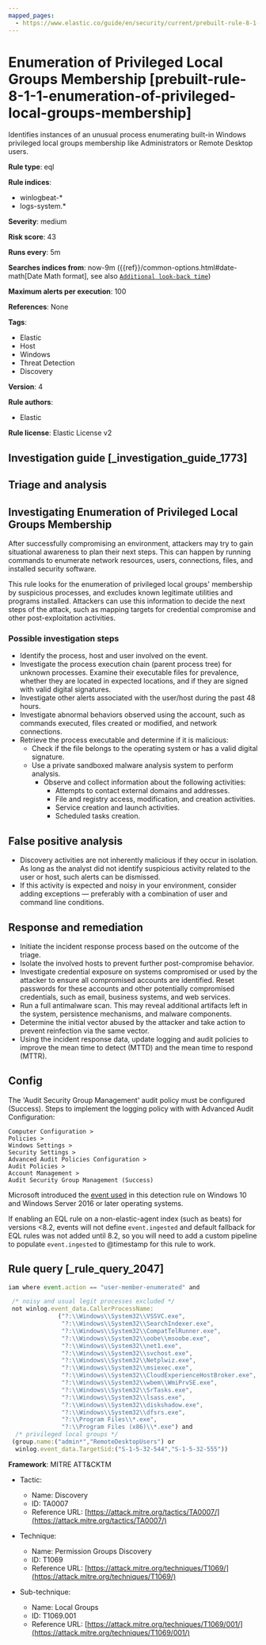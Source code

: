 ```yaml
---
mapped_pages:
  - https://www.elastic.co/guide/en/security/current/prebuilt-rule-8-1-1-enumeration-of-privileged-local-groups-membership.html
---
```


# Enumeration of Privileged Local Groups Membership [prebuilt-rule-8-1-1-enumeration-of-privileged-local-groups-membership]

Identifies instances of an unusual process enumerating built-in Windows privileged local groups membership like Administrators or Remote Desktop users.

**Rule type**: eql

**Rule indices**:

* winlogbeat-*
* logs-system.*

**Severity**: medium

**Risk score**: 43

**Runs every**: 5m

**Searches indices from**: now-9m ({{ref}}/common-options.html#date-math[Date Math format], see also [`Additional look-back time`](docs-content://solutions/security/detect-and-alert/create-detection-rule.md#rule-schedule))

**Maximum alerts per execution**: 100

**References**: None

**Tags**:

* Elastic
* Host
* Windows
* Threat Detection
* Discovery

**Version**: 4

**Rule authors**:

* Elastic

**Rule license**: Elastic License v2

## Investigation guide [_investigation_guide_1773]

## Triage and analysis

## Investigating Enumeration of Privileged Local Groups Membership

After successfully compromising an environment, attackers may try to gain situational awareness to plan their next steps.
This can happen by running commands to enumerate network resources, users, connections, files, and installed security
software.

This rule looks for the enumeration of privileged local groups' membership by suspicious processes, and excludes known
legitimate utilities and programs installed. Attackers can use this information to decide the next steps of the attack,
such as mapping targets for credential compromise and other post-exploitation activities.

### Possible investigation steps

- Identify the process, host and user involved on the event.
- Investigate the process execution chain (parent process tree) for unknown processes. Examine their executable files
for prevalence, whether they are located in expected locations, and if they are signed with valid digital signatures.
- Investigate other alerts associated with the user/host during the past 48 hours.
- Investigate abnormal behaviors observed using the account, such as commands executed, files created or modified, and
network connections.
- Retrieve the process executable and determine if it is malicious:
  - Check if the file belongs to the operating system or has a valid digital signature.
  - Use a private sandboxed malware analysis system to perform analysis.
    - Observe and collect information about the following activities:
      - Attempts to contact external domains and addresses.
      - File and registry access, modification, and creation activities.
      - Service creation and launch activities.
      - Scheduled tasks creation.

## False positive analysis

- Discovery activities are not inherently malicious if they occur in isolation. As long as the analyst did not identify
suspicious activity related to the user or host, such alerts can be dismissed.
- If this activity is expected and noisy in your environment, consider adding exceptions — preferably with a combination
of user and command line conditions.

## Response and remediation

- Initiate the incident response process based on the outcome of the triage.
- Isolate the involved hosts to prevent further post-compromise behavior.
- Investigate credential exposure on systems compromised or used by the attacker to ensure all compromised accounts are
identified. Reset passwords for these accounts and other potentially compromised credentials, such as email, business
systems, and web services.
- Run a full antimalware scan. This may reveal additional artifacts left in the system, persistence mechanisms, and
malware components.
- Determine the initial vector abused by the attacker and take action to prevent reinfection via the same vector.
- Using the incident response data, update logging and audit policies to improve the mean time to detect (MTTD) and the
mean time to respond (MTTR).

## Config

The 'Audit Security Group Management' audit policy must be configured (Success).
Steps to implement the logging policy with with Advanced Audit Configuration:

```
Computer Configuration >
Policies >
Windows Settings >
Security Settings >
Advanced Audit Policies Configuration >
Audit Policies >
Account Management >
Audit Security Group Management (Success)
```

Microsoft introduced the [event used](https://docs.microsoft.com/en-us/windows/security/threat-protection/auditing/event-4799) in this detection rule on Windows 10 and Windows Server 2016 or later operating systems.

If enabling an EQL rule on a non-elastic-agent index (such as beats) for versions <8.2, events will not define `event.ingested` and default fallback for EQL rules was not added until 8.2, so you will need to add a custom pipeline to populate `event.ingested` to @timestamp for this rule to work.

## Rule query [_rule_query_2047]

```js
iam where event.action == "user-member-enumerated" and

 /* noisy and usual legit processes excluded */
 not winlog.event_data.CallerProcessName:
              ("?:\\Windows\\System32\\VSSVC.exe",
               "?:\\Windows\\System32\\SearchIndexer.exe",
               "?:\\Windows\\System32\\CompatTelRunner.exe",
               "?:\\Windows\\System32\\oobe\\msoobe.exe",
               "?:\\Windows\\System32\\net1.exe",
               "?:\\Windows\\System32\\svchost.exe",
               "?:\\Windows\\System32\\Netplwiz.exe",
               "?:\\Windows\\System32\\msiexec.exe",
               "?:\\Windows\\System32\\CloudExperienceHostBroker.exe",
               "?:\\Windows\\System32\\wbem\\WmiPrvSE.exe",
               "?:\\Windows\\System32\\SrTasks.exe",
               "?:\\Windows\\System32\\lsass.exe",
               "?:\\Windows\\System32\\diskshadow.exe",
               "?:\\Windows\\System32\\dfsrs.exe",
               "?:\\Program Files\\*.exe",
               "?:\\Program Files (x86)\\*.exe") and
  /* privileged local groups */
 (group.name:("admin*","RemoteDesktopUsers") or
  winlog.event_data.TargetSid:("S-1-5-32-544","S-1-5-32-555"))
```

**Framework**: MITRE ATT&CKTM

* Tactic:

    * Name: Discovery
    * ID: TA0007
    * Reference URL: [https://attack.mitre.org/tactics/TA0007/](https://attack.mitre.org/tactics/TA0007/)

* Technique:

    * Name: Permission Groups Discovery
    * ID: T1069
    * Reference URL: [https://attack.mitre.org/techniques/T1069/](https://attack.mitre.org/techniques/T1069/)

* Sub-technique:

    * Name: Local Groups
    * ID: T1069.001
    * Reference URL: [https://attack.mitre.org/techniques/T1069/001/](https://attack.mitre.org/techniques/T1069/001/)



